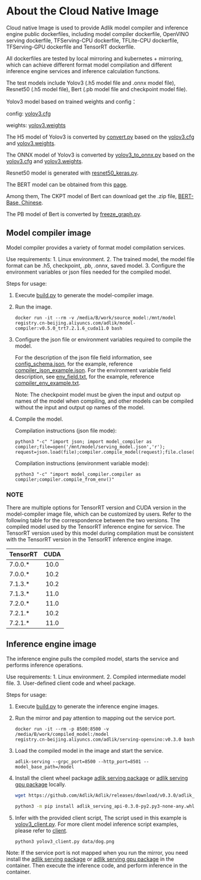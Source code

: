 # About the Cloud Native Image

Cloud native Image is used to provide Adlik model compiler and inference engine public dockerfiles, including model
compiler dockerfile, OpenVINO serving dockerfile, TFServing-CPU dockerfile, TFLite-CPU dockerfile, TFServing-GPU
dockerfile and TensorRT dockerfile.

All dockerfiles are tested by local mirroring and kubernetes + mirroring, which can achieve different format model
compilation and different inference engine services and inference calculation functions.

The test models include Yolov3 (.h5 model file and .onnx model file), Resnet50 (.h5 model file),
Bert (.pb model file and checkpoint model file).

Yolov3 model based on trained weights and config：

config: [yolov3.cfg](https://raw.githubusercontent.com/pjreddie/darknet/master/cfg/yolov3.cfg)

weights: [yolov3.weights](https://pjreddie.com/media/files/yolov3.weights)

The H5 model of Yolov3 is converted by [convert.py](https://github.com/qqwweee/keras-yolo3/blob/master/convert.py)
based on the [yolov3.cfg](https://raw.githubusercontent.com/pjreddie/darknet/master/cfg/yolov3.cfg) and [yolov3.weights](https://pjreddie.com/media/files/yolov3.weights).

The ONNX model of Yolov3 is converted by [yolov3_to_onnx.py](https://github.com/NVIDIA/TensorRT/blob/master/samples/python/yolov3_onnx/yolov3_to_onnx.py)
based on the [yolov3.cfg](https://raw.githubusercontent.com/pjreddie/darknet/master/cfg/yolov3.cfg) and [yolov3.weights](https://pjreddie.com/media/files/yolov3.weights).

Resnet50 model is generated with [resnet50_keras.py](https://github.com/Adlik/Adlik/blob/master/benchmark/tests/test_model/resnet50_keras/resnet50_keras.py).

The BERT model can be obtained from this [page](https://github.com/google-research/bert).

Among them, The CKPT model of Bert can download get the .zip file, [BERT-Base, Chinese](https://storage.googleapis.com/bert_models/2018_11_03/chinese_L-12_H-768_A-12.zip).

The PB model of Bert is converted by [freeze_graph.py](https://github.com/tensorflow/tensorflow/blob/master/tensorflow/python/tools/freeze_graph.py).

## Model compiler image

Model compiler provides a variety of format model compilation services.

Use requirements: 1. Linux environment. 2. The trained model, the model file format can be .h5, checkpoint, .pb,
.onnx, saved model. 3. Configure the environment variables or json files needed for the compiled model.

Steps for usage:

1. Execute [build.py](https://github.com/Adlik/Adlik/blob/master/docker-images/build.py) to generate the model-compiler
   image.

2. Run the image.

   ```shell script
   docker run -it --rm -v /media/B/work/source_model:/mnt/model 
   registry.cn-beijing.aliyuncs.com/adlik/model-compiler:v0.5.0_trt7.2.1.6_cuda11.0 bash
   ```

3. Configure the json file or environment variables required to compile the model.

   For the description of the json file field information, see [config_schema.json](https://github.com/Adlik/Adlik/blob/master/model_compiler/config_schema.json),
   for the example, reference [compiler_json_example.json](https://github.com/Adlik/Adlik/blob/master/docker-images/compiler_json_example.json).
   For the environment variable field description, see [env_field.txt](https://github.com/Adlik/Adlik/blob/master/docker-images/env_field.txt),
   for the example, reference [compiler_env_example.txt](https://github.com/Adlik/Adlik/blob/master/docker-images/compiler_env_example.txt).

   Note: The checkpoint model must be given the input and output op names of the model when compiling, and other models
         can be compiled without the input and output op names of the model.

4. Compile the model.

   Compilation instructions (json file mode):

   ```shell script
   python3 "-c" "import json; import model_compiler as compiler;file=open('/mnt/model/serving_model.json','r');
   request=json.load(file);compiler.compile_model(request);file.close()"
   ```

   Compilation instructions (environment variable mode):

   ```shell script
   python3 "-c" "import model_compiler.compiler as compiler;compiler.compile_from_env()"
   ```

### NOTE

There are multiple options for TensorRT version and CUDA version in the model-compiler image file, which can be
customized by users. Refer to the following table for the correspondence between the two versions. The compiled model
used by the TensorRT inference engine for service. The TensorRT version used by this model during compilation must be
consistent with the TensorRT version in the TensorRT inference engine image.

|   TensorRT  |    CUDA    |
| ----------- | :--------: |
|   7.0.0.*   |    10.0    |
|   7.0.0.*   |    10.2    |
|   7.1.3.*   |    10.2    |
|   7.1.3.*   |    11.0    |
|   7.2.0.*   |    11.0    |
|   7.2.1.*   |    10.2    |
|   7.2.1.*   |    11.0    |

## Inference engine image

The inference engine pulls the compiled model, starts the service and performs inference operations.

Use requirements: 1. Linux environment. 2. Compiled intermediate model file. 3. User-defined client code and
wheel package.

Steps for usage:

1. Execute [build.py](https://github.com/Adlik/Adlik/blob/master/docker-images/build.py) to generate the inference
   engine images.

2. Run the mirror and pay attention to mapping out the service port.

    ```shell script
    docker run -it --rm -p 8500:8500 -v /media/B/work/compiled_model:/model
    registry.cn-beijing.aliyuncs.com/adlik/serving-openvino:v0.3.0 bash
    ```

3. Load the compiled model in the image and start the service.

    ```shell script
    adlik-serving --grpc_port=8500 --http_port=8501 --model_base_path=/model
    ```

4. Install the client wheel package [adlik serving package](
   https://github.com/Adlik/Adlik/releases/download/v0.3.0/adlik_serving_api-0.3.0-py2.py3-none-any.whl) or [adlik
   serving gpu package](
      https://github.com/Adlik/Adlik/releases/download/v0.3.0/adlik_serving_api_gpu-0.3.0-py2.py3-none-any.whl) locally.

    ```sh
    wget https://github.com/Adlik/Adlik/releases/download/v0.3.0/adlik_serving_api-0.3.0-py2.py3-none-any.whl

    python3 -m pip install adlik_serving_api-0.3.0-py2.py3-none-any.whl
    ```

5. Infer with the provided client script, The script used in this example is [yolov3_client.py](https://github.com/Adlik/Adlik/blob/master/benchmark/tests/client/yolov3_client.py).
   For more client model inference script examples, please refer to [client](https://github.com/Adlik/Adlik/tree/master/benchmark/tests/client).

    ```sh
    python3 yolov3_client.py data/dog.png
    ```

Note: If the service port is not mapped when you run the mirror, you need install the [adlik serving package](
   https://github.com/Adlik/Adlik/releases/download/v0.3.0/adlik_serving_api-0.3.0-py2.py3-none-any.whl) or [adlik
   serving gpu package](
      https://github.com/Adlik/Adlik/releases/download/v0.3.0/adlik_serving_api_gpu-0.3.0-py2.py3-none-any.whl) in the
      container. Then execute the inference code, and perform inference in the container.
